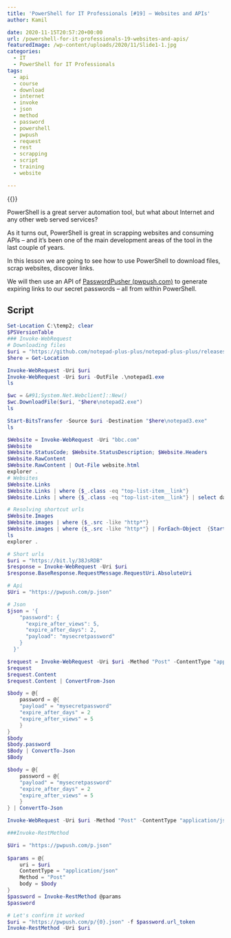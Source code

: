 ```yaml
---
title: 'PowerShell for IT Professionals [#19] – Websites and APIs'
author: Kamil

date: 2020-11-15T20:57:20+00:00
url: /powershell-for-it-professionals-19-websites-and-apis/
featuredImage: /wp-content/uploads/2020/11/Slide1-1.jpg
categories:
  - IT
  - PowerShell for IT Professionals
tags:
  - api
  - course
  - download
  - internet
  - invoke
  - json
  - method
  - password
  - powershell
  - pwpush
  - request
  - rest
  - scrapping
  - script
  - training
  - website

---
```

{{<youtube dzaqNeblPF4>}}

PowerShell is a great server automation tool, but what about Internet and any other web served services?

As it turns out, PowerShell is great in scrapping websites and consuming APIs &#8211; and it&#8217;s been one of the main development areas of the tool in the last couple of years.

In this lesson we are going to see how to use PowerShell to download files, scrap websites, discover links. 

We will then use an API of [PasswordPusher (pwpush.com)][1] to generate expiring links to our secret passwords &#8211; all from within PowerShell.

## Script

```powershell
Set-Location C:\temp2; clear
$PSVersionTable
### Invoke-WebRequest
# Downloading files
$uri = "https://github.com/notepad-plus-plus/notepad-plus-plus/releases/download/v7.9.1/npp.7.9.1.Installer.x64.exe"
$here = Get-Location

Invoke-WebRequest -Uri $uri
Invoke-WebRequest -Uri $uri -OutFile .\notepad1.exe
ls

$wc = &#91;System.Net.Webclient]::New()
$wc.DownloadFile($uri, "$here\notepad2.exe")
ls

Start-BitsTransfer -Source $uri -Destination "$here\notepad3.exe"
ls

$Website = Invoke-WebRequest -Uri "bbc.com"
$Website
$Website.StatusCode; $Website.StatusDescription; $Website.Headers
$Website.RawContent 
$Website.RawContent | Out-File website.html
explorer .
# Websites
$Website.Links
$Website.Links | where {$_.class -eq "top-list-item__link"}
$Website.Links | where {$_.class -eq "top-list-item__link"} | select data-bbc-title,href

# Resolving shortcut urls
$Website.Images
$Website.images | where {$_.src -like "http*"}
$Website.images | where {$_.src -like "http*"} | ForEach-Object  {Start-BitsTransfer -Source $_.src -Destination "$($_.alt).jpg" }
ls
explorer .

# Short urls
$uri = "https://bit.ly/38JsRDB"
$response = Invoke-WebRequest -Uri $uri
$response.BaseResponse.RequestMessage.RequestUri.AbsoluteUri

# Api
$Uri = "https://pwpush.com/p.json"

# Json
$json = '{
    "password": {
      "expire_after_views": 5,
      "expire_after_days": 2,
      "payload": "mysecretpassword"
    }
  }'

$request = Invoke-WebRequest -Uri $uri -Method "Post" -ContentType "application/json" -Body $json
$request
$request.Content
$request.Content | ConvertFrom-Json

$body = @{
    password = @{
    "payload" = "mysecretpassword"
    "expire_after_days" = 2
    "expire_after_views" = 5
    }
}
$body
$body.password 
$Body | ConvertTo-Json
$Body

$body = @{
    password = @{
    "payload" = "mysecretpassword"
    "expire_after_days" = 2
    "expire_after_views" = 5
    }
} | ConvertTo-Json

Invoke-WebRequest -Uri $uri -Method "Post" -ContentType "application/json" -Body $body

###Invoke-RestMethod

$Uri = "https://pwpush.com/p.json"
 
$params = @{
    uri = $uri
    ContentType = "application/json"
    Method = "Post"
    body = $body
}
$password = Invoke-RestMethod @params
$password

# Let's confirm it worked
$uri = "https://pwpush.com/p/{0}.json" -f $password.url_token
Invoke-RestMethod -Uri $uri
```

 [1]: https://pwpush.com/
